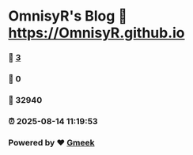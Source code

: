# OmnisyR's Blog :link: https://OmnisyR.github.io 
### :page_facing_up: [3](https://OmnisyR.github.io/tag.html) 
### :speech_balloon: 0 
### :hibiscus: 32940 
### :alarm_clock: 2025-08-14 11:19:53 
### Powered by :heart: [Gmeek](https://github.com/Meekdai/Gmeek)

